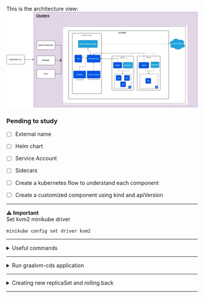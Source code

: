 This is the architecture view:
![kubernetes.jpg](images/kubernetes.jpg)

### Pending to study
- [ ] External name
- [ ] Helm chart
- [ ] Service Account
- [ ] Sidecars
- [ ] Create a kubernetes flow to understand each component
- [ ] Create a customized component using kind and apiVersion



---
**⚠️ Important**  
Set kvm2 minikube driver 

```
minikube config set driver kvm2
```

---

<details>

<summary>Useful commands</summary>

```
minikube image load <your-image-name>:<tag>
```

```
minikube ssh "docker images"
```

```
minikube service java-app-service --url
```
    
</details>

---
<details>
<summary>Run graalvm-cds application</summary>

### Create docker image
``` 
gradle bootBuildImage
```

### Copy the image to minikube
``` 
minikube image load <your-image-name>:<tag>
```

### Kubectl Commands
#### Creates deployment
```
kubectl apply -f kubernetes/nodePort/deployment.yaml
```

#### Creates service
```
kubectl apply -f kubernetes/nodePort/serviceyaml
```

#### Creates deployment and service
``` 
kubectl apply -f kubernetes/nodePort
```

#### Verify the service url
```
minikube service java-app-service --url
```

</details>

---
<details>
<summary>Creating new replicaSet and rolling back</summary>

### Create the deployment
``` bash 
kubectl apply -f deployment.yaml
```

### List all replicaSets
``` bash 
kubectl get rs
```

### Change the image and then apply the new deployment
``` bash 
kubectl apply -f deployment.yaml
```

### Now there are 2 replicaSets
``` bash 
kubectl get rs
```

### History Revision
``` bash 
kubectl rollout history deployment/java-app
```

### Roll back
``` bash 
kubectl rollout undo deployment/java-app
```
</details>

---